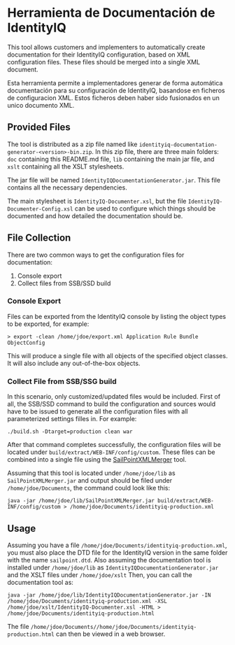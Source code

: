 # Herramienta de Documentación de IdentityIQ

This tool allows customers and implementers to automatically create documentation for their IdentityIQ configuration, based on XML configuration files. These files should be merged into a single XML document.

Esta herramienta permite a implementadores generar de forma automática documentación para su configuración de IdentityIQ, basandose en ficheros de configuracion XML. Estos ficheros deben haber sido fusionados en un unico documento XML.

## Provided Files

The tool is distributed as a zip file named like `identityiq-documentation-generator-<version>-bin.zip`. In this zip file, there are three main folders: `doc` containing this README.md file, `lib` containing the main jar file, and `xslt` containing all the XSLT stylesheets.

The jar file will be named `IdentityIQDocumentationGenerator.jar`. This file contains all the necessary dependencies.

The main stylesheet is `IdentityIQ-Documenter.xsl`, but the file `IdentityIQ-Documenter-Config.xsl` can be used to configure which things should be documented and how detailed the documentation should be.

## File Collection

There are two common ways to get the configuration files for documentation:
1. Console export
1. Collect files from SSB/SSD build

### Console Export
Files can be exported from the IdentityIQ console by listing the object types to be exported, for example:
```
> export -clean /home/jdoe/export.xml Application Rule Bundle ObjectConfig
```

This will produce a single file with all objects of the specified object classes. It will also include any out-of-the-box objects.

### Collect File from SSB/SSG build

In this scenario, only customized/updated files would be included. First of all, the SSB/SSD command to build the configuration and sources would have to be issued to generate all the configuration files with all parameterized settings filles in. For example:

```
./build.sh -Dtarget=production clean war
```

After that command completes successfully, the configuration files will be located under `build/extract/WEB-INF/config/custom`. These files can be combined into a single file using the [SailPointXMLMerger](https://github.com/menno-pieters-sp/sailpoint-xml-merger) tool.

Assuming that this tool is located under `/home/jdoe/lib` as `SailPointXMLMerger.jar` and output should be filed under `/home/jdoe/Documents`, the command could look like this:

```
java -jar /home/jdoe/lib/SailPointXMLMerger.jar build/extract/WEB-INF/config/custom > /home/jdoe/Documents/identityiq-production.xml
```

## Usage

Assuming you have a file `/home/jdoe/Documents/identityiq-production.xml`, you must also place the DTD file for the IdentityIQ version in the same folder with the name `sailpoint.dtd`. Also assuming the documentation tool is installed under `/home/jdoe/lib` as `IdentityIQDocumentationGenerator.jar` and the XSLT files under `/home/jdoe/xslt` Then, you can call the documentation tool as:

```
java -jar /home/jdoe/lib/IdentityIQDocumentationGenerator.jar -IN /home/jdoe/Documents/identityiq-production.xml -XSL /home/jdoe/xslt/IdentityIQ-Documenter.xsl -HTML > /home/jdoe/Documents/identityiq-production.html
```

The file `/home/jdoe/Documents//home/jdoe/Documents/identityiq-production.html` can then be viewed in a web browser.
